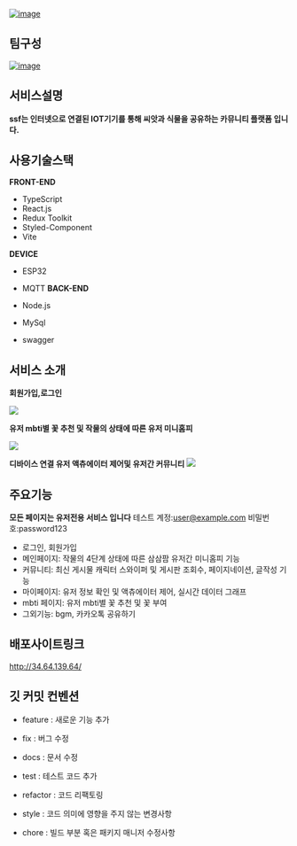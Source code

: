 <a href="https://ibb.co/HdhPZ0Q"><img src="https://i.ibb.co/jRJwtdF/image.png" alt="image" border="0"></a>

## 팀구성

<a href="https://ibb.co/10bR0hp"><img src="https://i.ibb.co/BfwTfd7/image.png" alt="image" border="0"></a>

## 서비스설명

**ssf는 인터넷으로 연결된 IOT기기를 통해 씨앗과 식물을 공유하는 카뮤니티 플랫폼 입니다.**

## 사용기술스택

**FRONT-END**

- TypeScript
- React.js
- Redux Toolkit
- Styled-Component
- Vite

**DEVICE**

- ESP32
- MQTT
**BACK-END**


- Node.js
- MySql
- swagger

## 서비스 소개

**회원가입,로그인**

![](https://media.giphy.com/media/v1.Y2lkPTc5MGI3NjExZGRhMjRmNGYyM2UyMDdjZDFhZjk3MjJmY2EyZjdhODM1N2NhYjhiNyZlcD12MV9pbnRlcm5hbF9naWZzX2dpZklkJmN0PWc/DpuKBI25U9wrQnddmh/giphy.gif)

**유저 mbti별 꽃 추천 및 작물의 상태에 따른 유저 미니홈피**

![](https://media.giphy.com/media/v1.Y2lkPTc5MGI3NjExZjVkYmExMmJjMzhhNTYyYjExYmYxYjI5ZDMzODBmNjEzNGM0Y2I4NiZlcD12MV9pbnRlcm5hbF9naWZzX2dpZklkJmN0PWc/anWJgZq8cxpetCYz02/giphy.gif)

**디바이스 연결 유저 액츄에이터 제어및 유저간 커뮤니티**
![](https://media.giphy.com/media/v1.Y2lkPTc5MGI3NjExMDAwNzY3MTQyODhkYTE2Y2VhNjNjODJhYWZiMDNkNTNiZWE0NmE4YiZlcD12MV9pbnRlcm5hbF9naWZzX2dpZklkJmN0PWc/gYF0BFYm651npxgm2A/giphy-downsized-large.gif)


## 주요기능

**모든 페이지는 유저전용 서비스 입니다**
테스트 계정:user@example.com
비밀번호:password123

- 로그인, 회원가입
- 메인페이지: 작물의 4단계 상태에 따른 삼삼팜 유저간 미니홈피 기능
- 커뮤니티: 최신 게시물 캐릭터 스와이퍼 및 게시판 조회수, 페이지네이션, 글작성 기능
- 마이페이지: 유저 정보 확인 및 액츄에이터 제어, 실시간 데이터 그래프
- mbti 페이지: 유저 mbti별 꽃 추천 및 꽃 부여
- 그외기능: bgm, 카카오톡 공유하기

## 배포사이트링크

http://34.64.139.64/

## 깃 커밋 컨벤션

- feature : 새로운 기능 추가

- fix : 버그 수정

- docs : 문서 수정

- test : 테스트 코드 추가

- refactor : 코드 리팩토링

- style : 코드 의미에 영향을 주지 않는 변경사항

- chore : 빌드 부분 혹은 패키지 매니저 수정사항
